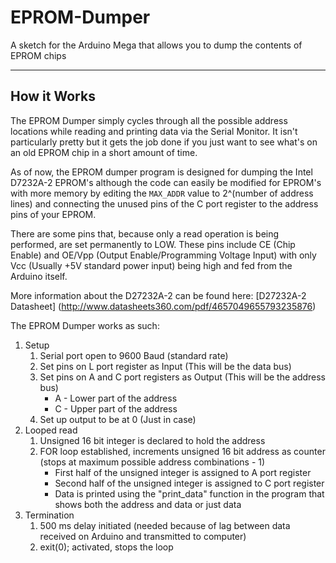 # EPROM-Dumper
A sketch for the Arduino Mega that allows you to dump the contents of EPROM chips

___

## How it Works

The EPROM Dumper simply cycles through all the possible address locations while reading and printing data via the Serial Monitor. It isn't particularly pretty but it gets the job done if you just want to see what's on an old EPROM chip in a short amount of time.

As of now, the EPROM dumper program is designed for dumping the Intel D7232A-2 EPROM's although the code can easily be modified for EPROM's with more memory by editing the `MAX_ADDR` value to 2^(number of address lines) and connecting the unused pins of the C port register to the address pins of your EPROM. 

There are some pins that, because only a read operation is being performed, are set permanently to LOW. These pins include CE (Chip Enable) and OE/Vpp (Output Enable/Programming Voltage Input) with only Vcc (Usually +5V standard power input) being high and fed from the Arduino itself. 

More information about the D27232A-2 can be found here: [D27232A-2 Datasheet] (http://www.datasheets360.com/pdf/4657049655793235876)

The EPROM Dumper works as such:

1. Setup
   1. Serial port open to 9600 Baud (standard rate)
   2. Set pins on L port register as Input (This will be the data bus)
   3. Set pins on A and C port registers as Output (This will be the address bus)
      * A - Lower part of the address
      * C - Upper part of the address
   4. Set up output to be at 0 (Just in case)
2. Looped read
   1. Unsigned 16 bit integer is declared to hold the address
   2. FOR loop established, increments unsigned 16 bit address as counter (stops at maximum possible address combinations - 1)
       * First half of the unsigned integer is assigned to A port register
       * Second half of the unsigned integer is assigned to C port register
       * Data is printed using the "print_data" function in the program that shows both the address and data or just data
3. Termination
   1. 500 ms delay initiated (needed because of lag between data received on Arduino and transmitted to computer)
   2. exit(0); activated, stops the loop
   


      
